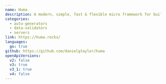 ```yaml
---
name: Huma
description: A modern, simple, fast & flexible micro framework for building HTTP REST/RPC APIs in Go backed by OpenAPI 3 and JSON Schema.
categories:
  - auto-generators
  - data-validators
  - servers
link: https://huma.rocks/
languages:
  go: true
github: https://github.com/danielgtaylor/huma
openApiVersions:
  v2: false
  v3: true
  v3_1: true
  v4: false
---
```

